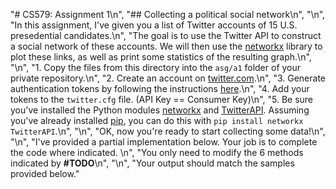 "# CS579: Assignment 1\n",
    "## Collecting a political social network\n",
    "\n",
    "In this assignment, I've given you a list of Twitter accounts of 15 U.S. presedential candidates.\n",
    "The goal is to use the Twitter API to construct a social network of these accounts. We will then use the [networkx](http://networkx.github.io/) library to plot these links, as well as print some statistics of the resulting graph.\n",
    "\n",
    "1. Copy the files from this directory into the `asg/a1` folder of your private repository.\n",
    "2. Create an account on [twitter.com](http://twitter.com).\n",
    "3. Generate authentication tokens by following the instructions [here](https://dev.twitter.com/docs/auth/tokens-devtwittercom).\n",
    "4. Add your tokens to the `twitter.cfg` file. (API Key == Consumer Key)\n",
    "5. Be sure you've installed the Python modules [networkx](http://networkx.github.io/) and [TwitterAPI](https://github.com/geduldig/TwitterAPI). Assuming you've already installed [pip](http://pip.readthedocs.org/en/latest/installing.html), you can do this with `pip install networkx TwitterAPI`.\n",
    "\n",
    "OK, now you're ready to start collecting some data!\n",
    "\n",
    "I've provided a partial implementation below. Your job is to complete the code where indicated.  \n",
    "You only need to modify the 6 methods indicated by **#TODO**\n",
    "\n",
    "Your output should match the samples provided below."
